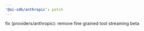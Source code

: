 ```yaml
---
'@ai-sdk/anthropic': patch
---
```


fix (providers/anthropic): remove fine grained tool streaming beta
